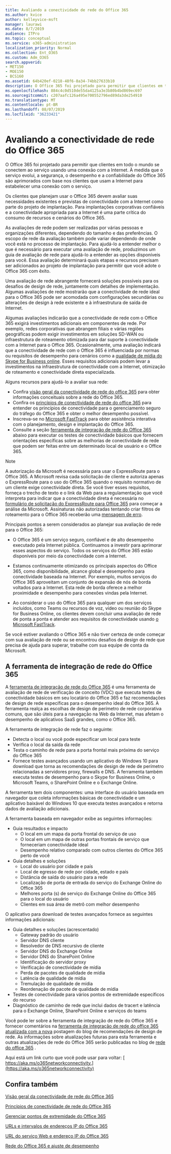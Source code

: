 ```yaml
---
title: Avaliando a conectividade de rede do Office 365
ms.author: kvice
author: kelleyvice-msft
manager: laurawi
ms.date: 8/7/2019
audience: ITPro
ms.topic: conceptual
ms.service: o365-administration
localization_priority: Normal
ms.collection: Ent_O365
ms.custom: Adm_O365
search.appverid:
- MET150
- MOE150
- BCS160
ms.assetid: 64b420ef-0218-48f6-8a34-74bb27633b10
description: O Office 365 foi projetado para permitir que clientes em todo o mundo se conectem ao serviço usando uma conexão com a Internet. À medida que o serviço evolui, a segurança, o desempenho e a confiabilidade do Office 365 são aprimorados com base nos clientes que usam a Internet para estabelecer uma conexão com o serviço.
ms.openlocfilehash: 884c4c0d510de55da4125a3e3b80b4bd869ec697
ms.sourcegitcommit: c207aafc126a495e700552796ed89da3de254910
ms.translationtype: MT
ms.contentlocale: pt-BR
ms.lasthandoff: 08/07/2019
ms.locfileid: "36233421"
---
```

# <a name="assessing-office-365-network-connectivity"></a>Avaliando a conectividade de rede do Office 365

O Office 365 foi projetado para permitir que clientes em todo o mundo se conectem ao serviço usando uma conexão com a Internet. À medida que o serviço evolui, a segurança, o desempenho e a confiabilidade do Office 365 são aprimorados com base nos clientes que usam a Internet para estabelecer uma conexão com o serviço.
  
Os clientes que planejam usar o Office 365 devem avaliar suas necessidades existentes e previstas de conectividade com a Internet como parte do projeto de implantação. Para implantações corporativas confiáveis e a conectividade apropriada para a Internet é uma parte crítica do consumo de recursos e cenários do Office 365.
  
As avaliações de rede podem ser realizadas por várias pessoas e organizações diferentes, dependendo do tamanho e das preferências. O escopo de rede da avaliação também pode variar dependendo de onde você está no processo de implantação. Para ajudá-lo a entender melhor o que é necessário para executar uma avaliação de rede, produzimos um guia de avaliação de rede para ajudá-lo a entender as opções disponíveis para você. Essa avaliação determinará quais etapas e recursos precisam ser adicionados ao projeto de implantação para permitir que você adote o Office 365 com êxito.
  
Uma avaliação de rede abrangente fornecerá soluções possíveis para os desafios de design de rede, juntamente com detalhes de implementação. Algumas avaliações de rede mostrarão que a conectividade de rede ideal para o Office 365 pode ser acomodada com configurações secundárias ou alterações de design à rede existente e à infraestrutura de saída de Internet.

Algumas avaliações indicarão que a conectividade de rede com o Office 365 exigirá investimentos adicionais em componentes de rede. Por exemplo, redes corporativas que abrangem filiais e várias regiões geográficas podem exigir investimentos em soluções SD-WAN ou infraestrutura de roteamento otimizada para dar suporte à conectividade com a Internet para o Office 365. Ocasionalmente, uma avaliação indicará que a conectividade de rede com o Office 365 é influenciada por normas ou requisitos de desempenho para cenários como a [qualidade de mídia do Skype for Business online](https://support.office.com/article/Media-Quality-and-Network-Connectivity-Performance-in-Skype-for-Business-Online-5fe3e01b-34cf-44e0-b897-b0b2a83f0917). Esses requisitos adicionais podem levar a investimentos na infraestrutura de conectividade com a Internet, otimização de roteamento e conectividade direta especializada.

Alguns recursos para ajudá-lo a avaliar sua rede:

- Confira [visão geral da conectividade de rede do office 365](office-365-networking-overview.md) para obter informações conceituais sobre a rede do Office 365.
- Confira os [princípios de conectividade de rede do office 365](https://aka.ms/o365networkingprinciples) para entender os princípios de conectividade para o gerenciamento seguro do tráfego do Office 365 e obter o melhor desempenho possível.
- Inscreva-se no [Microsoft FastTrack](https://www.microsoft.com/en-us/fasttrack) para obter assistência interativa com o planejamento, design e implantação do Office 365. 
- Consulte a seção [ferramenta de integração de rede do Office 365](assessing-network-connectivity.md#the-office-365-network-onboarding-tool) abaixo para executar os testes de conectividade básicos que fornecem orientações específicas sobre as melhorias de conectividade de rede que podem ser feitas entre um determinado local de usuário e o Office 365.

> [!NOTE]
> A autorização da Microsoft é necessária para usar o ExpressRoute para o Office 365. A Microsoft revisa cada solicitação de cliente e autoriza apenas o ExpressRoute para o uso do Office 365 quando o requisito normativo de um cliente exige conectividade direta. Se você tiver esses requisitos, forneça o trecho de texto e o link da Web para a regulamentação que você interpreta para indicar que a conectividade direta é necessária no [formulário de solicitação do ExpressRoute para Office 365](https://aka.ms/O365ERReview) para começar a análise da Microsoft. Assinaturas não autorizadas tentando criar filtros de roteamento para o Office 365 receberão uma [mensagem de erro](https://support.microsoft.com/kb/3181709).
  
Principais pontos a serem considerados ao planejar sua avaliação de rede para o Office 365:
  
- O Office 365 é um serviço seguro, confiável e de alto desempenho executado pela Internet pública. Continuamos a investir para aprimorar esses aspectos do serviço. Todos os serviços do Office 365 estão disponíveis por meio da conectividade com a Internet.

- Estamos continuamente otimizando os principais aspectos do Office 365, como disponibilidade, alcance global e desempenho para conectividade baseada na Internet. Por exemplo, muitos serviços do Office 365 aproveitam um conjunto de expansão de nós de borda voltados para a Internet. Esta rede de borda oferece a melhor proximidade e desempenho para conexões vindas pela Internet.

- Ao considerar o uso do Office 365 para qualquer um dos serviços incluídos, como Teams ou recursos de voz, vídeo ou reunião do Skype for Business Online, os clientes devem concluir uma avaliação de rede de ponta a ponta e atender aos requisitos de conectividade usando [o Microsoft FastTrack](https://www.microsoft.com/en-us/fasttrack).

Se você estiver avaliando o Office 365 e não tiver certeza de onde começar com sua avaliação de rede ou se encontrou desafios de design de rede que precisa de ajuda para superar, trabalhe com sua equipe de conta da Microsoft.

## <a name="the-office-365-network-onboarding-tool"></a>A ferramenta de integração de rede do Office 365

A [ferramenta de integração de rede do Office 365](https://aka.ms/netonboard) é uma ferramenta de avaliação de rede de verificação de conceito (VDC) que executa testes de conectividade básicos em seu locatário do Office 365 e faz recomendações de design de rede específicas para o desempenho ideal do Office 365. A ferramenta realça as escolhas de design de perímetro de rede corporativa comuns, que são úteis para a navegação na Web da Internet, mas afetam o desempenho de aplicativos SaaS grandes, como o Office 365.

A ferramenta de integração de rede faz o seguinte:

- Detecta o local ou você pode especificar um local para teste
- Verifica o local da saída da rede
- Testa o caminho de rede para a porta frontal mais próxima do serviço do Office 365
- Fornece testes avançados usando um aplicativo do Windows 10 para download que torna as recomendações de design de rede de perímetro relacionadas a servidores proxy, firewalls e DNS. A ferramenta também executa testes de desempenho para o Skype for Business Online, o Microsoft Teams, o SharePoint Online e o Exchange Online.

A ferramenta tem dois componentes: uma interface do usuário baseada em navegador que coleta informações básicas de conectividade e um aplicativo baixável do Windows 10 que executa testes avançados e retorna dados de avaliação adicionais.

A ferramenta baseada em navegador exibe as seguintes informações:

- Guia resultados e impacto
  - O local em um mapa da porta frontal do serviço de uso
  - O local em um mapa de outras portas frontais de serviço que forneceriam conectividade ideal
  - Desempenho relativo comparado com outros clientes do Office 365 perto de você
- Guia detalhes e soluções
  - Local do usuário por cidade e país
  - Local de egresso de rede por cidade, estado e país
  - Distância de saída do usuário para a rede
  - Localização de porta de entrada do serviço do Exchange Online do Office 365
  - Melhores porta (s) de serviço do Exchange Online do Office 365 para o local do usuário
  - Clientes em sua área de metrô com melhor desempenho

O aplicativo para download de testes avançados fornece as seguintes informações adicionais:

- Guia detalhes e soluções (acrescentado)
  - Gateway padrão do usuário
  - Servidor DNS cliente
  - Resolvedor de DNS recursivo de cliente
  - Servidor DNS do Exchange Online
  - Servidor DNS do SharePoint Online
  - Identificação do servidor proxy
  - Verificação de conectividade de mídia
  - Perda de pacotes de qualidade de mídia
  - Latência de qualidade de mídia
  - Tremulação de qualidade de mídia
  - Reordenação de pacote de qualidade de mídia
- Testes de conectividade para vários pontos de extremidade específicos do recurso
- Diagnóstico de caminho de rede que inclui dados de tracert e latência para o Exchange Online, SharePoint Online e serviços do teams

Você pode ler sobre a ferramenta de integração de rede do Office 365 e fornecer comentários na [ferramenta de integração de rede do office 365 atualizada com a nova](https://techcommunity.microsoft.com/t5/Office-365-Networking/Updated-Office-365-Network-Onboarding-Tool-POC-with-new-network/m-p/711130#M130) postagem do blog de recomendações de design de rede. As informações sobre atualizações futuras para esta ferramenta e outras atualizações de rede do Office 365 serão publicadas no blog de [rede do office 365](https://techcommunity.microsoft.com/t5/Office-365-Networking/bd-p/Office365Networking) .
  
Aqui está um link curto que você pode usar para voltar: [ https://aka.ms/o365networkconnectivity.](https://aka.ms/o365networkconnectivity)
  
## <a name="see-also"></a>Confira também

[Visão geral da conectividade de rede do Office 365](office-365-networking-overview.md)

[Princípios de conectividade de rede do Office 365](https://aka.ms/o365networkingprinciples)

[Gerenciar pontos de extremidade do Office 365](managing-office-365-endpoints.md)

[URLs e intervalos de endereços IP do Office 365](urls-and-ip-address-ranges.md)

[URL do serviço Web e endereço IP do Office 365](office-365-ip-web-service.md)

[Rede do Office 365 e ajuste de desempenho](network-planning-and-performance.md)

